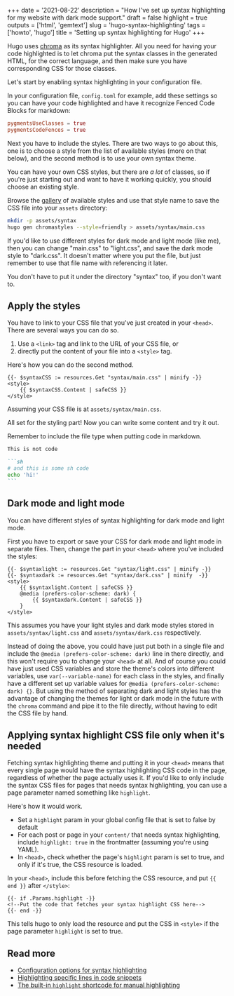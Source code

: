 +++
date = '2021-08-22'
description = "How I've set up syntax highlighting for my website with dark mode support."
draft = false
highlight = true
outputs = ['html', 'gemtext']
slug = 'hugo-syntax-highlighting'
tags = ['howto', 'hugo']
title = 'Setting up syntax highlighting for Hugo'
+++

Hugo uses [chroma](https://github.com/alecthomas/chroma) as its syntax
highlighter. All you need for having your code highlighted is to let chroma put
the syntax classes in the generated HTML, for the correct language, and then
make sure you have corresponding CSS for those classes.

Let's start by enabling syntax highlighting in your configuration file.

In your configuration file, `config.toml` for example, add these settings so
you can have your code highlighted and have it recognize Fenced Code Blocks for
markdown:

```toml
pygmentsUseClasses = true
pygmentsCodeFences = true
```

Next you have to include the styles. There are two ways to go about this, one
is to choose a style from the list of available styles (more on that below),
and the second method is to use your own syntax theme.

You can have your own CSS styles, but there are *a lot* of classes, so if
you're just starting out and want to have it working quickly, you should choose
an existing style.

Browse the [gallery](https://xyproto.github.io/splash/docs/) of available
styles and use that style name to save the CSS file into your `assets`
directory:

```sh
mkdir -p assets/syntax
hugo gen chromastyles --style=friendly > assets/syntax/main.css
```

If you'd like to use different styles for dark mode and light mode (like me),
then you can change "main.css" to "light.css", and save the dark mode style to
"dark.css".  It doesn't matter where you put the file, but just remember to use
that file name with referencing it later.

You don't have to put it under the directory "syntax" too, if you don't want
to.

## Apply the styles

You have to link to your CSS file that you've just created in your `<head>`.
There are several ways you can do so.

1. Use a `<link>` tag and link to the URL of your CSS file, or
2. directly put the content of your file into a `<style>` tag.

Here's how you can do the second method.

```tmpl
{{- $syntaxCSS := resources.Get "syntax/main.css" | minify -}}
<style>
	{{ $syntaxCSS.Content | safeCSS }}
</style>
```

Assuming your CSS file is at `assets/syntax/main.css`.

All set for the styling part! Now you can write some content and try it out.

Remember to include the file type when putting code in markdown.

````md
This is not code

```sh
# and this is some sh code
echo 'hi!'
```
````

## Dark mode and light mode

You can have different styles of syntax highlighting for dark mode and light
mode.

First you have to export or save your CSS for dark mode and light mode in
separate files. Then, change the part in your `<head>` where you've included
the styles:

```tmpl
{{- $syntaxlight := resources.Get "syntax/light.css" | minify -}}
{{- $syntaxdark := resources.Get "syntax/dark.css" | minify  -}}
<style>
	{{ $syntaxlight.Content | safeCSS }}
	@media (prefers-color-scheme: dark) {
		{{ $syntaxdark.Content | safeCSS }}
	}
</style>
```

This assumes you have your light styles and dark mode styles stored in
`assets/syntax/light.css` and `assets/syntax/dark.css` respectively.

Instead of doing the above, you could have just put both in a single file and
include the `@media (prefers-color-scheme: dark)` line in there directly, and
this won't require you to change your `<head>` at all. And of course you could
have just used CSS variables and store the theme's colors into different
variables, use `var(--variable-name)` for each class in the styles, and finally
have a different set up variable values for `@media (prefers-color-scheme:
dark) {}`.  But using the method of separating dark and light styles has the
advantage of changing the themes for light or dark mode in the future with the
`chroma` command and pipe it to the file directly, without having to edit the
CSS file by hand.

## Applying syntax highlight CSS file only when it's needed

Fetching syntax highlighting theme and putting it in your `<head>` means that
every single page would have the syntax highlighting CSS code in the page,
regardless of whether the page actually uses it. If you'd like to only include
the syntax CSS files for pages that needs syntax highlighting, you can use a
page parameter named something like `highlight`.

Here's how it would work.

* Set a `highlight` param in your global config file that is set to false by default
* For each post or page in your `content/` that needs syntax highlighting, include `highlight: true`
in the frontmatter (assuming you're using YAML).
* In `<head>`, check whether the page's `highlight` param is set to true, and only if it's true, the
CSS resource is loaded.

In your `<head>`, include this before fetching the CSS resource, and put
`{{ end }}` after `</style>`:

```tmpl
{{- if .Params.highlight -}}
<!--Put the code that fetches your syntax highlight CSS here-->
{{- end -}}
```

This tells hugo to only load the resource and put the CSS in `<style>` if the page parameter
`highlight` is set to true.

## Read more

- [Configuration options for syntax highlighting](https://gohugo.io/getting-started/configuration-markup#highlight)
- [Highlighting specific lines in code snippets](https://gohugo.io/content-management/syntax-highlighting/#example-highlight-shortcode)
- [The built-in `highlight` shortcode for manual highlighting](https://gohugo.io/content-management/shortcodes/#highlight)

